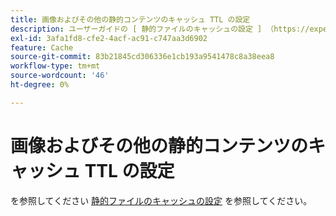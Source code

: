 ```yaml
---
title: 画像およびその他の静的コンテンツのキャッシュ TTL の設定
description: ユーザーガイドの [ 静的ファイルのキャッシュの設定 ] （https://experienceleague.adobe.com/docs/commerce-cloud-service/user-guide/configure/app/set-cache.html）を参照してください。
exl-id: 3afa1fd8-cfe2-4acf-ac91-c747aa3d6902
feature: Cache
source-git-commit: 83b21845cd306336e1cb193a9541478c8a38eea8
workflow-type: tm+mt
source-wordcount: '46'
ht-degree: 0%

---
```


# 画像およびその他の静的コンテンツのキャッシュ TTL の設定

を参照してください [静的ファイルのキャッシュの設定](https://experienceleague.adobe.com/docs/commerce-cloud-service/user-guide/configure/app/set-cache.html) を参照してください。
